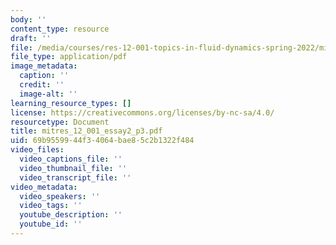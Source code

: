 ```yaml
---
body: ''
content_type: resource
draft: ''
file: /media/courses/res-12-001-topics-in-fluid-dynamics-spring-2022/mitres_12_001_essay2_p3.pdf
file_type: application/pdf
image_metadata:
  caption: ''
  credit: ''
  image-alt: ''
learning_resource_types: []
license: https://creativecommons.org/licenses/by-nc-sa/4.0/
resourcetype: Document
title: mitres_12_001_essay2_p3.pdf
uid: 69b95599-44f3-4064-bae8-5c2b1322f484
video_files:
  video_captions_file: ''
  video_thumbnail_file: ''
  video_transcript_file: ''
video_metadata:
  video_speakers: ''
  video_tags: ''
  youtube_description: ''
  youtube_id: ''
---
```


